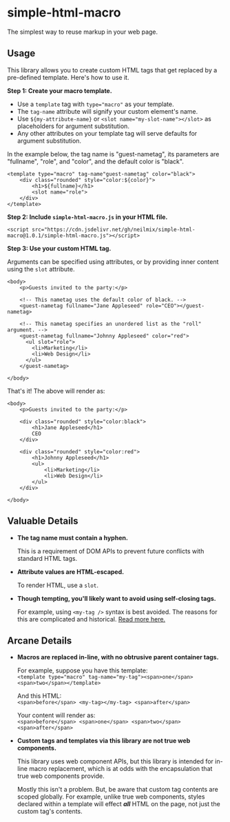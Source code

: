 # simple-html-macro

The simplest way to reuse markup in your web page.


## Usage

This library allows you to create custom HTML tags that get replaced by a pre-defined template.
Here's how to use it.

**Step 1: Create your macro template.**

- Use a `template` tag with `type="macro"` as your template. 
- The `tag-name` attribute will signify your custom element's name. 
- Use `${my-attribute-name}` or `<slot name="my-slot-name"></slot>` as placeholders for argument substitution. 
- Any other attributes on your template tag will serve defaults for argument substitution.

In the example below, the tag name is "guest-nametag", its parameters are "fullname", "role", and "color",
and the default color is "black".

```
<template type="macro" tag-name"guest-nametag" color="black">
    <div class="rounded" style="color:${color}">
        <h1>${fullname}</h1>
        <slot name="role">
    </div>
</template>
```

**Step 2: Include `simple-html-macro.js` in your HTML file.**

```
<script src="https://cdn.jsdelivr.net/gh/neilmix/simple-html-macro@1.0.1/simple-html-macro.js"></script>
```

**Step 3: Use your custom HTML tag.**

Arguments can be specified using attributes, or by providing inner content using the `slot` attribute.

```
<body>
    <p>Guests invited to the party:</p>
    
    <!-- This nametag uses the default color of black. -->
    <guest-nametag fullname="Jane Appleseed" role="CEO"></guest-nametag>
    
    <!-- This nametag specifies an unordered list as the "roll" argument. -->
    <guest-nametag fullname="Johnny Appleseed" color="red">
      <ul slot="role">
        <li>Marketing</li>
        <li>Web Design</li>
      </ul>
    </guest-nametag>

</body>
```

That's it! The above will render as:

```
<body>
    <p>Guests invited to the party:</p>
    
    <div class="rounded" style="color:black">
        <h1>Jane Appleseed</h1>
        CEO
    </div>
    
    <div class="rounded" style="color:red">
        <h1>Johnny Appleseed</h1>
        <ul>
            <li>Marketing</li>
            <li>Web Design</li>
        </ul>
    </div>
    
</body>
```

## Valuable Details

- **The tag name must contain a hyphen.**

  This is a requirement of DOM APIs to prevent future conflicts with standard HTML tags.

- **Attribute values are HTML-escaped.**

  To render HTML, use a `slot`.

- **Though tempting, you'll likely want to avoid using self-closing tags.**

  For example, using `<my-tag />` syntax is best avoided. The reasons for this are complicated and historical. [Read more here.](https://jakearchibald.com/2023/against-self-closing-tags-in-html/)

## Arcane Details

- **Macros are replaced in-line, with no obtrusive parent container tags.**

  For example, suppose you have this template:  
  `<template type="macro" tag-name="my-tag"><span>one</span> <span>two</span></template>`

  And this HTML:  
  `<span>before</span> <my-tag></my-tag> <span>after</span>`

  Your content will render as:  
  `<span>before</span> <span>one</span> <span>two</span> <span>after</span>`

- **Custom tags and templates via this library are not true web components.**

  This library uses web component APIs, but this library is intended for in-line macro replacement,
  which is at odds with the encapsulation that true web components provide.

  Mostly this isn't a problem. But, be aware that custom tag contents are scoped globally. For example,
  unlike true web components, styles declared within a template will effect ***all*** HTML
  on the page, not just the custom tag's contents.
